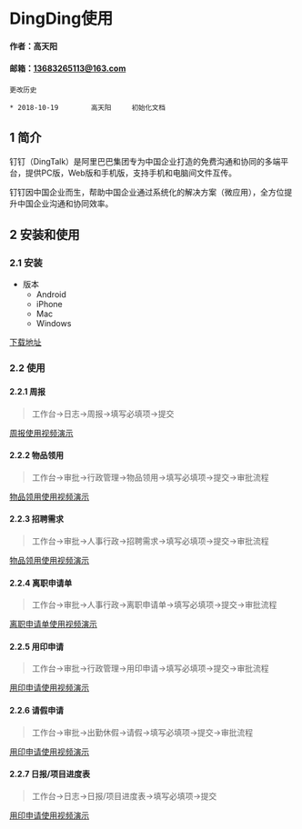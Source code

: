 # DingDing使用

#### 作者：高天阳
#### 邮箱：13683265113@163.com

```
更改历史

* 2018-10-19        高天阳     初始化文档

```

## 1 简介

钉钉（DingTalk）是阿里巴巴集团专为中国企业打造的免费沟通和协同的多端平台，提供PC版，Web版和手机版，支持手机和电脑间文件互传。

钉钉因中国企业而生，帮助中国企业通过系统化的解决方案（微应用），全方位提升中国企业沟通和协同效率。

## 2 安装和使用

### 2.1 安装

* 版本
    * Android
    * iPhone
    * Mac
    * Windows

[下载地址](https://tms.dingtalk.com/markets/dingtalk/download?spm=a3140.7858860.2231602.10.334e6d28LGtv8o)

### 2.2 使用

#### 2.2.1 周报

> 工作台->日志->周报->填写必填项->提交

[周报使用视频演示](https://mitudegaoyang.gitbooks.io/mybook/content/assets/DingDing/weekly.mp4)

#### 2.2.2 物品领用

> 工作台->审批->行政管理->物品领用->填写必填项->提交->审批流程

[物品领用使用视频演示](https://mitudegaoyang.gitbooks.io/mybook/content/assets/DingDing/items.mp4)

#### 2.2.3 招聘需求

> 工作台->审批->人事行政->招聘需求->填写必填项->提交->审批流程

[物品领用使用视频演示](https://mitudegaoyang.gitbooks.io/mybook/content/assets/DingDing/hires.mp4)
#### 2.2.4 离职申请单

> 工作台->审批->人事行政->离职申请单->填写必填项->提交->审批流程

[离职申请单使用视频演示](https://mitudegaoyang.gitbooks.io/mybook/content/assets/DingDing/leaving.mp4)

#### 2.2.5 用印申请

> 工作台->审批->行政管理->用印申请->填写必填项->提交->审批流程

[用印申请使用视频演示](https://mitudegaoyang.gitbooks.io/mybook/content/assets/DingDing/seal.mp4)

#### 2.2.6 请假申请

> 工作台->审批->出勤休假->请假->填写必填项->提交->审批流程

[用印申请使用视频演示](https://mitudegaoyang.gitbooks.io/mybook/content/assets/DingDing/leave.mp4)

#### 2.2.7 日报/项目进度表

> 工作台->日志->日报/项目进度表->填写必填项->提交

[用印申请使用视频演示](https://mitudegaoyang.gitbooks.io/mybook/content/assets/DingDing/daily.mp4)
